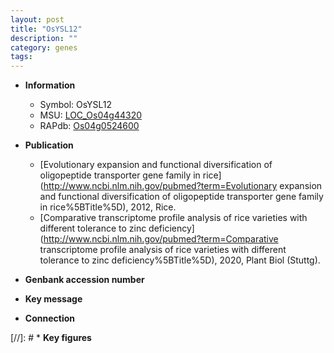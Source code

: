```yaml
---
layout: post
title: "OsYSL12"
description: ""
category: genes
tags: 
---
```


* **Information**  
    + Symbol: OsYSL12  
    + MSU: [LOC_Os04g44320](http://rice.plantbiology.msu.edu/cgi-bin/ORF_infopage.cgi?orf=LOC_Os04g44320)  
    + RAPdb: [Os04g0524600](http://rapdb.dna.affrc.go.jp/viewer/gbrowse_details/irgsp1?name=Os04g0524600)  

* **Publication**  
    + [Evolutionary expansion and functional diversification of oligopeptide transporter gene family in rice](http://www.ncbi.nlm.nih.gov/pubmed?term=Evolutionary expansion and functional diversification of oligopeptide transporter gene family in rice%5BTitle%5D), 2012, Rice.
    + [Comparative transcriptome profile analysis of rice varieties with different tolerance to zinc deficiency](http://www.ncbi.nlm.nih.gov/pubmed?term=Comparative transcriptome profile analysis of rice varieties with different tolerance to zinc deficiency%5BTitle%5D), 2020, Plant Biol (Stuttg).

* **Genbank accession number**  

* **Key message**  

* **Connection**  

[//]: # * **Key figures**  


